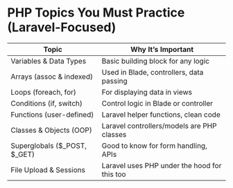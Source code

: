 # PHP Topics You Must Practice (Laravel-Focused)

| Topic                        | Why It’s Important                                      |
|------------------------------|---------------------------------------------------------|
| Variables & Data Types       | Basic building block for any logic                      |
| Arrays (assoc & indexed)     | Used in Blade, controllers, data passing                |
| Loops (foreach, for)         | For displaying data in views                            |
| Conditions (if, switch)      | Control logic in Blade or controller                    |
| Functions (user-defined)     | Laravel helper functions, clean code                    |
| Classes & Objects (OOP)      | Laravel controllers/models are PHP classes              |
| Superglobals ($_POST, $_GET) | Good to know for form handling, APIs                    |
| File Upload & Sessions       | Laravel uses PHP under the hood for this too            |